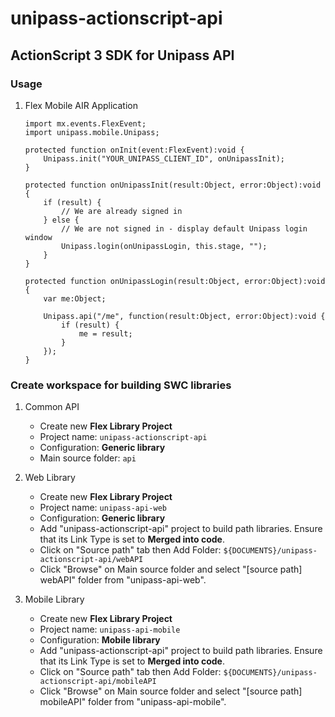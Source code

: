 unipass-actionscript-api
========================

ActionScript 3 SDK for Unipass API
----------------------------------

### Usage

1. Flex Mobile AIR Application

       import mx.events.FlexEvent;
       import unipass.mobile.Unipass;
    
       protected function onInit(event:FlexEvent):void {
           Unipass.init("YOUR_UNIPASS_CLIENT_ID", onUnipassInit);
       }
    
       protected function onUnipassInit(result:Object, error:Object):void {
           if (result) {
               // We are already signed in
           } else {
               // We are not signed in - display default Unipass login window
               Unipass.login(onUnipassLogin, this.stage, "");
           }
       }
    
       protected function onUnipassLogin(result:Object, error:Object):void {
           var me:Object;
           
           Unipass.api("/me", function(result:Object, error:Object):void {
               if (result) {
                   me = result;
               }
           });
       }

### Create workspace for building SWC libraries

1. Common API

   * Create new **Flex Library Project**
   * Project name: `unipass-actionscript-api`
   * Configuration: **Generic library**
   * Main source folder: `api`

2. Web Library 

   * Create new **Flex Library Project**
   * Project name: `unipass-api-web`
   * Configuration: **Generic library**
   * Add "unipass-actionscript-api" project to build path libraries.
     Ensure that its Link Type is set to **Merged into code**.
   * Click on "Source path" tab then Add Folder: `${DOCUMENTS}/unipass-actionscript-api/webAPI`
   * Click "Browse" on Main source folder and select "[source path] webAPI" folder from "unipass-api-web".

3. Mobile Library 

   * Create new **Flex Library Project**
   * Project name: `unipass-api-mobile`
   * Configuration: **Mobile library**
   * Add "unipass-actionscript-api" project to build path libraries.
     Ensure that its Link Type is set to **Merged into code**.
   * Click on "Source path" tab then Add Folder: `${DOCUMENTS}/unipass-actionscript-api/mobileAPI`
   * Click "Browse" on Main source folder and select "[source path] mobileAPI" folder from "unipass-api-mobile".
